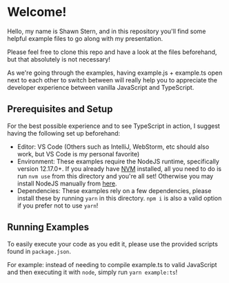 # Welcome!

Hello, my name is Shawn Stern, and in this repository you'll find some helpful example files to go along with my presentation.

Please feel free to clone this repo and have a look at the files beforehand, but that absolutely is not necessary!

As we're going through the examples, having example.js + example.ts open next to each other to switch between will really help you to appreciate the developer experience between vanilla JavaScript and TypeScript.

## Prerequisites and Setup

For the best possible experience and to see TypeScript in action, I suggest having the following set up beforehand:

- Editor: VS Code (Others such as IntelliJ, WebStorm, etc should also work, but VS Code is my personal favorite)
- Environment: These examples require the NodeJS runtime, specifically version 12.17.0+. If you already have [NVM](https://github.com/nvm-sh/nvm#installing-and-updating) installed, all you need to do is run `nvm use` from this directory and you're all set! Otherwise you may install NodeJS manually from [here](https://nodejs.org/en/download/).
- Dependencies: These examples rely on a few dependencies, please install these by running `yarn` in this directory. `npm i` is also a valid option if you prefer not to use `yarn`!

## Running Examples

To easily execute your code as you edit it, please use the provided scripts found in `package.json`.

For example: instead of needing to compile example.ts to valid JavaScript and then executing it with `node`, simply run `yarn example:ts`!
